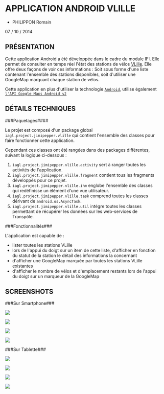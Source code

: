 <!-- https://github.com/adam-p/markdown-here/wiki/Markdown-Here-Cheatsheet#code -->

APPLICATION ANDROID VLILLE
==========================

* PHILIPPON Romain

07 / 10 / 2014

PRÉSENTATION
------------
Cette application Android a été développée dans le cadre du module IFI. Elle permet 
de consulter en temps réel l'état des stations de vélos [VLille](http://vlille.fr). Elle offre deux façons de 
voir ces informations : Soit sous forme d'une liste contenant l'ensemble des stations disponibles,
soit d'utiliser une GoogleMap marquant chaque station de vélos.

Cette application en plus d'utiliser la technologie [`Android`](http://developer.android.com), utilise 
également [`l'API Google Maps Android v2`](https://developers.google.com/maps/documentation/android/)

DÉTAILS TECHNIQUES
------------------

###Paquetages####

Le projet est composé d'un package global `iagl.project.jimipepper.vlille` qui
contient l'ensemble des classes pour faire fonctionner cette application.

Cependant ces classes ont été rangées dans des packages différentes, suivant la logique ci-dessous :
  1. `iagl.project.jimipepper.vlille.activity` sert à ranger toutes les activités de l'application.
  2. `iagl.project.jimipepper.vlille.fragment` contient tous les fragments développés pour ce projet.
  3. `iagl.project.jimipepper.vlille.ihm` englobe l'ensemble des classes qui redéfinisse un élément d'une vue utilisateur.
  4. `iagl.project.jimipepper.vlille.task` comprend toutes les classes dérivant de `android.os.AsyncTask`.
  5. `iagl.project.jimipepper.vlille.util` intègre toutes les classes permettant de récupérer les données sur les web-services de Transpôle.

###Fonctionnalités###

L'application est capable de :
* lister toutes les stations VLille
* lors de l'appui du doigt sur un item de cette liste, d'afficher en fonction du statut de la station le détail des informations la concernant
* d'afficher une GoogleMap marquée par toutes les stations VLille existantes
* d'afficher le nombre de vélos et d'emplacement restants lors de l'appui du doigt sur un marqueur de la GoogleMap

SCREENSHOTS
-----------

###Sur Smartphone###

![](img/phone1.png)

![](img/phone2.png)

![](img/phone3.png)

![](img/phone4.png)

###Sur Tablette###

![](img/tablette1.png)

![](img/tablette2.png)

![](img/tablette3.png)

![](img/tablette4.png)
